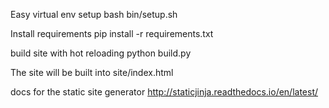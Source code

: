 
Easy virtual env setup
  bash bin/setup.sh

Install requirements
  pip install -r requirements.txt

build site with hot reloading
  python build.py

The site will be built into site/index.html

docs for the static site generator
  http://staticjinja.readthedocs.io/en/latest/

